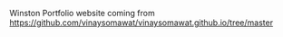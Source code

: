 Winston Portfolio website coming from https://github.com/vinaysomawat/vinaysomawat.github.io/tree/master
